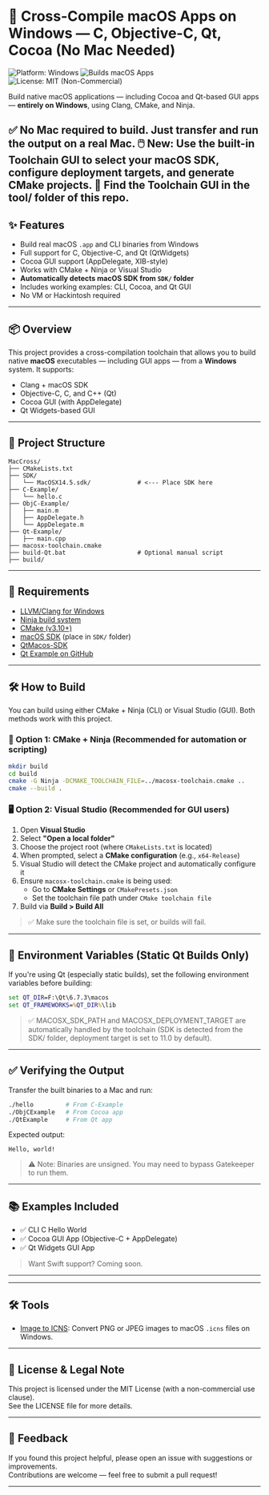 # 🧰 Cross-Compile macOS Apps on Windows — C, Objective-C, Qt, Cocoa (No Mac Needed)

![Platform: Windows](https://img.shields.io/badge/platform-Windows-blue)
![Builds macOS Apps](https://img.shields.io/badge/builds-macOS-brightgreen)
![License: MIT (Non-Commercial)](https://img.shields.io/badge/license-MIT--NC-yellow)

Build native macOS applications — including Cocoa and Qt-based GUI apps — **entirely on Windows**, using Clang, CMake, and Ninja.

✅ **No Mac required to build.** Just transfer and run the output on a real Mac.
🖱️ New: Use the built-in Toolchain GUI to select your macOS SDK, configure deployment targets, and generate CMake projects.
📂 Find the Toolchain GUI in the tool/ folder of this repo.
---

## ✨ Features

- Build real macOS `.app` and CLI binaries from Windows
- Full support for C, Objective-C, and Qt (QtWidgets)
- Cocoa GUI support (AppDelegate, XIB-style)
- Works with CMake + Ninja or Visual Studio
- **Automatically detects macOS SDK from `SDK/` folder**
- Includes working examples: CLI, Cocoa, and Qt GUI
- No VM or Hackintosh required

---

## 📦 Overview

This project provides a cross-compilation toolchain that allows you to build native **macOS** executables — including GUI apps — from a **Windows** system. It supports:

- Clang + macOS SDK
- Objective-C, C, and C++ (Qt)
- Cocoa GUI (with AppDelegate)
- Qt Widgets-based GUI

---

## 📁 Project Structure

```
MacCross/
├── CMakeLists.txt
├── SDK/
│   └── MacOSX14.5.sdk/             # <--- Place SDK here
├── C-Example/
│   └── hello.c
├── ObjC-Example/
│   ├── main.m
│   ├── AppDelegate.h
│   └── AppDelegate.m
├── Qt-Example/
│   ├── main.cpp
├── macosx-toolchain.cmake
├── build-Qt.bat                    # Optional manual script
├── build/
```

---

## 🔧 Requirements

- [LLVM/Clang for Windows](https://releases.llvm.org/)
- [Ninja build system](https://github.com/ninja-build/ninja/releases)
- [CMake (v3.10+)](https://cmake.org/download/)
- [macOS SDK](https://github.com/phracker/MacOSX-SDKs/releases/tag/11.3) (place in `SDK/` folder)
- [QtMacos-SDK](https://github.com/LongSoft/qt-6-static-universal-macos)
- [Qt Example on GitHub](https://github.com/pyinstxtractor/Pyextract/tree/PyInstaller-Archive-Viewer)

---

## 🛠️ How to Build

You can build using either CMake + Ninja (CLI) or Visual Studio (GUI). Both methods work with this project.

### 🔧 Option 1: CMake + Ninja (Recommended for automation or scripting)

```bash
mkdir build
cd build
cmake -G Ninja -DCMAKE_TOOLCHAIN_FILE=../macosx-toolchain.cmake ..
cmake --build .
```

### 🖥️ Option 2: Visual Studio (Recommended for GUI users)

1. Open **Visual Studio**
2. Select **"Open a local folder"**
3. Choose the project root (where `CMakeLists.txt` is located)
4. When prompted, select a **CMake configuration** (e.g., `x64-Release`)
5. Visual Studio will detect the CMake project and automatically configure it
6. Ensure `macosx-toolchain.cmake` is being used:
   - Go to **CMake Settings** or `CMakePresets.json`
   - Set the toolchain file path under `CMake toolchain file`
7. Build via **Build > Build All**

> ✅ Make sure the toolchain file is set, or builds will fail.

---

## 📌 Environment Variables (Static Qt Builds Only)

If you're using Qt (especially static builds), set the following environment variables before building:

```cmd
set QT_DIR=F:\Qt\6.7.3\macos
set QT_FRAMEWORKS=%QT_DIR%\lib
```

> ✅ MACOSX_SDK_PATH and MACOSX_DEPLOYMENT_TARGET are automatically handled by the toolchain (SDK is detected from the SDK/ folder, deployment target is set to 11.0 by default).

---

## ✅ Verifying the Output

Transfer the built binaries to a Mac and run:

```bash
./hello         # From C-Example
./ObjCExample   # From Cocoa app
./QtExample     # From Qt app
```

Expected output:

```
Hello, world!
```

> ⚠️ Note: Binaries are unsigned. You may need to bypass Gatekeeper to run them.

---

## 📚 Examples Included

- ✅ CLI C Hello World
- ✅ Cocoa GUI App (Objective-C + AppDelegate)
- ✅ Qt Widgets GUI App

> Want Swift support? Coming soon.

---

---

## 🛠️ Tools

- [Image to ICNS](https://github.com/modz2014/ImageToIcns): Convert PNG or JPEG images to macOS `.icns` files on Windows.

---



## 📜 License & Legal Note

This project is licensed under the MIT License (with a non-commercial use clause).  
See the LICENSE file for more details.

---

## 💬 Feedback

If you found this project helpful, please open an issue with suggestions or improvements.  
Contributions are welcome — feel free to submit a pull request!

---

